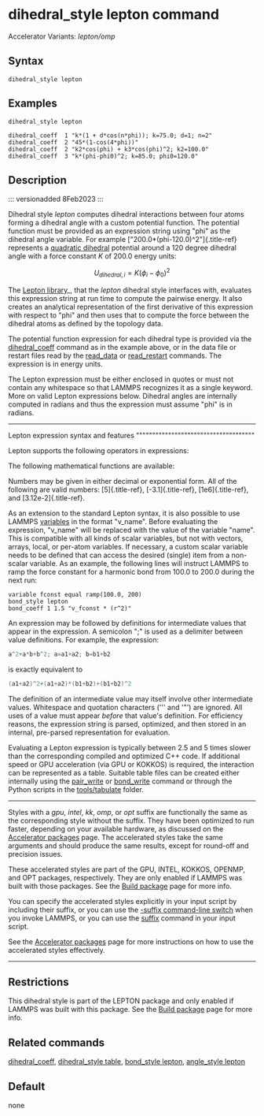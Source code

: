# dihedral_style lepton command

Accelerator Variants: *lepton/omp*

## Syntax

``` LAMMPS
dihedral_style lepton
```

## Examples

``` LAMMPS
dihedral_style lepton

dihedral_coeff  1 "k*(1 + d*cos(n*phi)); k=75.0; d=1; n=2"
dihedral_coeff  2 "45*(1-cos(4*phi))"
dihedral_coeff  2 "k2*cos(phi) + k3*cos(phi)^2; k2=100.0"
dihedral_coeff  3 "k*(phi-phi0)^2; k=85.0; phi0=120.0"
```

## Description

::: versionadded
8Feb2023
:::

Dihedral style *lepton* computes dihedral interactions between four
atoms forming a dihedral angle with a custom potential function. The
potential function must be provided as an expression string using
\"phi\" as the dihedral angle variable. For example
[\"200.0\*(phi-120.0)\^2\"]{.title-ref} represents a [quadratic
dihedral](dihedral_quadratic) potential around a 120 degree dihedral
angle with a force constant *K* of 200.0 energy units:

$$U_{dihedral,i} = K (\phi_i - \phi_0)^2$$

The [Lepton library](https://simtk.org/projects/lepton)\_, that the
*lepton* dihedral style interfaces with, evaluates this expression
string at run time to compute the pairwise energy. It also creates an
analytical representation of the first derivative of this expression
with respect to \"phi\" and then uses that to compute the force between
the dihedral atoms as defined by the topology data.

The potential function expression for each dihedral type is provided via
the [dihedral_coeff](dihedral_coeff) command as in the example above, or
in the data file or restart files read by the [read_data](read_data) or
[read_restart](read_restart) commands. The expression is in energy
units.

The Lepton expression must be either enclosed in quotes or must not
contain any whitespace so that LAMMPS recognizes it as a single keyword.
More on valid Lepton expressions below. Dihedral angles are internally
computed in radians and thus the expression must assume \"phi\" is in
radians.

------------------------------------------------------------------------

Lepton expression syntax and features
\"\"\"\"\"\"\"\"\"\"\"\"\"\"\"\"\"\"\"\"\"\"\"\"\"\"\"\"\"\"\"\"\"\"\"\"\"

Lepton supports the following operators in expressions:

The following mathematical functions are available:

Numbers may be given in either decimal or exponential form. All of the
following are valid numbers: [5]{.title-ref}, [-3.1]{.title-ref},
[1e6]{.title-ref}, and [3.12e-2]{.title-ref}.

As an extension to the standard Lepton syntax, it is also possible to
use LAMMPS [variables](variable) in the format \"v_name\". Before
evaluating the expression, \"v_name\" will be replaced with the value of
the variable \"name\". This is compatible with all kinds of scalar
variables, but not with vectors, arrays, local, or per-atom variables.
If necessary, a custom scalar variable needs to be defined that can
access the desired (single) item from a non-scalar variable. As an
example, the following lines will instruct LAMMPS to ramp the force
constant for a harmonic bond from 100.0 to 200.0 during the next run:

``` LAMMPS
variable fconst equal ramp(100.0, 200)
bond_style lepton
bond_coeff 1 1.5 "v_fconst * (r^2)"
```

An expression may be followed by definitions for intermediate values
that appear in the expression. A semicolon \";\" is used as a delimiter
between value definitions. For example, the expression:

``` C
a^2+a*b+b^2; a=a1+a2; b=b1+b2
```

is exactly equivalent to

``` C
(a1+a2)^2+(a1+a2)*(b1+b2)+(b1+b2)^2
```

The definition of an intermediate value may itself involve other
intermediate values. Whitespace and quotation characters (\'\'\' and
\'\"\') are ignored. All uses of a value must appear *before* that
value\'s definition. For efficiency reasons, the expression string is
parsed, optimized, and then stored in an internal, pre-parsed
representation for evaluation.

Evaluating a Lepton expression is typically between 2.5 and 5 times
slower than the corresponding compiled and optimized C++ code. If
additional speed or GPU acceleration (via GPU or KOKKOS) is required,
the interaction can be represented as a table. Suitable table files can
be created either internally using the [pair_write](pair_write) or
[bond_write](bond_write) command or through the Python scripts in the
[tools/tabulate](tabulate) folder.

------------------------------------------------------------------------

Styles with a *gpu*, *intel*, *kk*, *omp*, or *opt* suffix are
functionally the same as the corresponding style without the suffix.
They have been optimized to run faster, depending on your available
hardware, as discussed on the [Accelerator packages](Speed_packages)
page. The accelerated styles take the same arguments and should produce
the same results, except for round-off and precision issues.

These accelerated styles are part of the GPU, INTEL, KOKKOS, OPENMP, and
OPT packages, respectively. They are only enabled if LAMMPS was built
with those packages. See the [Build package](Build_package) page for
more info.

You can specify the accelerated styles explicitly in your input script
by including their suffix, or you can use the [-suffix command-line
switch](Run_options) when you invoke LAMMPS, or you can use the
[suffix](suffix) command in your input script.

See the [Accelerator packages](Speed_packages) page for more
instructions on how to use the accelerated styles effectively.

------------------------------------------------------------------------

## Restrictions

This dihedral style is part of the LEPTON package and only enabled if
LAMMPS was built with this package. See the [Build
package](Build_package) page for more info.

## Related commands

[dihedral_coeff](dihedral_coeff), [dihedral_style
table](dihedral_table), [bond_style lepton](bond_lepton), [angle_style
lepton](angle_lepton)

## Default

none
